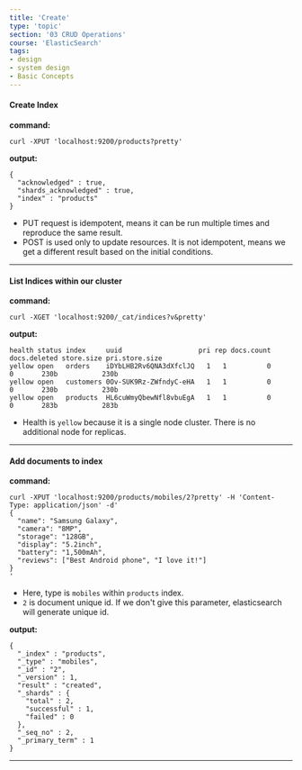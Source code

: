 ```yaml
---
title: 'Create'
type: 'topic'
section: '03 CRUD Operations'
course: 'ElasticSearch'
tags:
- design
- system design
- Basic Concepts
---
```

#### Create Index
**command:**
```
curl -XPUT 'localhost:9200/products?pretty'
```

**output:**
```
{
  "acknowledged" : true,
  "shards_acknowledged" : true,
  "index" : "products"
}
```

- PUT request is idempotent, means it can be run multiple times and reproduce the same result.
- POST is used only to update resources. It is not idempotent, means we get a different result based on the initial conditions.

---
#### List Indices within our cluster
**command:**
```
curl -XGET 'localhost:9200/_cat/indices?v&pretty'
```

**output:**
```
health status index     uuid                   pri rep docs.count docs.deleted store.size pri.store.size
yellow open   orders    iDYbLHB2Rv6QNA3dXfclJQ   1   1          0            0       230b           230b
yellow open   customers 0Ov-SUK9Rz-ZWfndyC-eHA   1   1          0            0       230b           230b
yellow open   products  HL6cuWmyQbewNfl8vbuEgA   1   1          0            0       283b           283b
```

- Health is `yellow` because it is a single node cluster. There is no additional node for replicas.

---
#### Add documents to index
**command:**
```
curl -XPUT 'localhost:9200/products/mobiles/2?pretty' -H 'Content-Type: application/json' -d'
{
  "name": "Samsung Galaxy",
  "camera": "8MP",
  "storage": "128GB",
  "display": "5.2inch",
  "battery": "1,500mAh",
  "reviews": ["Best Android phone", "I love it!"]
}
'
```
- Here, type is `mobiles` within `products` index.
- `2` is document unique id. If we don't give this parameter, elasticsearch will generate unique id.

**output:**
```
{
  "_index" : "products",
  "_type" : "mobiles",
  "_id" : "2",
  "_version" : 1,
  "result" : "created",
  "_shards" : {
    "total" : 2,
    "successful" : 1,
    "failed" : 0
  },
  "_seq_no" : 2,
  "_primary_term" : 1
} 
```

---
